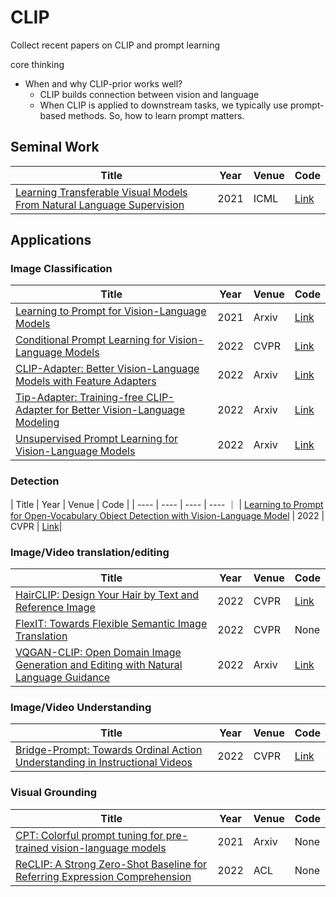 # CLIP
Collect recent papers on CLIP and prompt learning

core thinking
+ When and why CLIP-prior works well?
  + CLIP builds connection between vision and language
  + When CLIP is applied to downstream tasks, we typically use prompt-based methods. So, how to learn prompt matters.

## Seminal Work 
|  Title   | Year  | Venue | Code |
|  ----  | ----  | ---- | ---- |
| [Learning Transferable Visual Models From Natural Language Supervision](https://arxiv.org/pdf/2103.00020.pdf) | 2021 | ICML | [Link](https://github.com/OpenAI/CLIP)|


## Applications
### Image Classification
|  Title   | Year  | Venue | Code | 
|  ----  | ----  | ---- | ---- |
| [Learning to Prompt for Vision-Language Models](https://arxiv.org/abs/2109.01134) | 2021 | Arxiv | [Link](https://github.com/KaiyangZhou/CoOp)|
| [Conditional Prompt Learning for Vision-Language Models](https://arxiv.org/abs/2203.05557) | 2022 | CVPR | [Link](https://github.com/KaiyangZhou/CoOp)|
| [CLIP-Adapter: Better Vision-Language Models with Feature Adapters](https://arxiv.org/pdf/2110.04544.pdf) | 2022 | Arxiv | [Link](https://github.com/gaopengcuhk/CLIP-Adapter)|
| [Tip-Adapter: Training-free CLIP-Adapter for Better Vision-Language Modeling](https://arxiv.org/abs/2111.03930) | 2022 | Arxiv | [Link](https://github.com/gaopengcuhk/Tip-Adapter)|
| [Unsupervised Prompt Learning for Vision-Language Models](https://arxiv.org/pdf/2204.03649.pdf) | 2022 | Arxiv | [Link](https://github.com/tonyhuang2022/UPL)|

### Detection
|  Title   | Year  | Venue | Code | 
|  ----  | ---- | ---- | ---- ｜
| [Learning to Prompt for Open-Vocabulary Object Detection with Vision-Language Model](https://arxiv.org/pdf/2203.14940.pdf) | 2022 | CVPR | [Link](https://github.com/dyabel/detpro)|

### Image/Video translation/editing
|  Title   | Year  | Venue | Code |
|  ----  | ----  | ---- | ---- |
| [HairCLIP: Design Your Hair by Text and Reference Image](https://arxiv.org/abs/2112.05142) | 2022 | CVPR | [Link](https://github.com/wty-ustc/HairCLIP)|
| [FlexIT: Towards Flexible Semantic Image Translation](https://arxiv.org/abs/2203.04705) | 2022 | CVPR| None|
| [VQGAN-CLIP: Open Domain Image Generation and Editing with Natural Language Guidance](https://arxiv.org/pdf/2204.08583.pdf) | 2022 |Arxiv | [Link](https://github.com/nerdyrodent/VQGAN-CLIP)|

### Image/Video Understanding
|  Title   | Year  | Venue | Code |
|  ----  | ----  | ---- | ---- |
| [Bridge-Prompt: Towards Ordinal Action Understanding in Instructional Videos](https://arxiv.org/pdf/2203.14104.pdf) | 2022 | CVPR | [Link](https://github.com/ttlmh/Bridge-Prompt)|

### Visual Grounding 
|  Title   | Year  | Venue | Code |
|  ----  | ----  | ---- | ---- |
| [CPT: Colorful prompt tuning for pre-trained vision-language models](https://openreview.net/pdf?id=TCl7CbQ29hH) | 2021 | Arxiv | None|
| [ReCLIP: A Strong Zero-Shot Baseline for Referring Expression Comprehension](https://arxiv.org/pdf/2204.08583.pdf) | 2022 |ACL | None|

